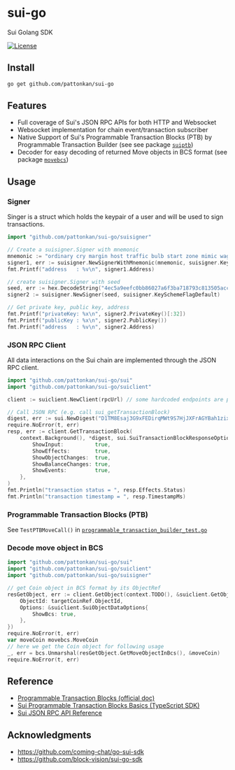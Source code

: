 # sui-go
Sui Golang SDK

[![License](https://img.shields.io/badge/license-Apache-green.svg)](https://github.com/pattonkan/sui-go/blob/main/LICENSE)

## Install

```sh
go get github.com/pattonkan/sui-go
```

## Features

* Full coverage of Sui's JSON RPC APIs for both HTTP and Websocket
* Websocket implementation for chain event/transaction subscriber
* Native Support of Sui's Programmable Transaction Blocks (PTB) by Programmable Transaction Builder (see see package [`suiptb`](sui/suiptb))
* Decoder for easy decoding of returned Move objects in BCS format (see package [`movebcs`](sui/movebcs))

## Usage

### Signer

Singer is a struct which holds the keypair of a user and will be used to sign transactions.

```go
import "github.com/pattonkan/sui-go/suisigner"

// Create a suisigner.Signer with mnemonic
mnemonic := "ordinary cry margin host traffic bulb start zone mimic wage fossil eight diagram clay say remove add atom"
signer1, err := suisigner.NewSignerWithMnemonic(mnemonic, suisigner.KeySchemeFlagEd25519)
fmt.Printf("address   : %v\n", signer1.Address)

// create suisigner.Signer with seed
seed, err := hex.DecodeString("4ec5a9eefc0bb86027a6f3ba718793c813505acc25ed09447caf6a069accdd4b")
signer2 := suisigner.NewSigner(seed, suisigner.KeySchemeFlagDefault)

// Get private key, public key, address
fmt.Printf("privateKey: %x\n", signer2.PrivateKey()[:32])
fmt.Printf("publicKey : %x\n", signer2.PublicKey())
fmt.Printf("address   : %v\n", signer2.Address)
```

### JSON RPC Client

All data interactions on the Sui chain are implemented through the JSON RPC client.

```go
import "github.com/pattonkan/sui-go/sui"
import "github.com/pattonkan/sui-go/suiclient"

client := suiclient.NewClient(rpcUrl) // some hardcoded endpoints are provided e.g. conn.TestnetEndpointUrl

// Call JSON RPC (e.g. call sui_getTransactionBlock)
digest, err := sui.NewDigest("D1TM8Esaj3G9xFEDirqMWt9S7HjJXFrAGYBah1zixWTL")
require.NoError(t, err)
resp, err := client.GetTransactionBlock(
    context.Background(), *digest, sui.SuiTransactionBlockResponseOptions{
        ShowInput:          true,
        ShowEffects:        true,
        ShowObjectChanges:  true,
        ShowBalanceChanges: true,
        ShowEvents:         true,
    },
)
fmt.Println("transaction status = ", resp.Effects.Status)
fmt.Println("transaction timestamp = ", resp.TimestampMs)
```

### Programmable Transaction Blocks (PTB)

See `TestPTBMoveCall()` in [`programmable_transaction_builder_test.go`](sui/suiptb/programmable_transaction_builder_test.go)

### Decode move object in BCS

```go
import "github.com/pattonkan/sui-go/sui"
import "github.com/pattonkan/sui-go/suiclient"
import "github.com/pattonkan/sui-go/suisigner"

// get Coin object in BCS format by its ObjectRef
resGetObject, err := client.GetObject(context.TODO(), &suiclient.GetObjectRequest{
	ObjectId: targetCoinRef.ObjectId,
	Options: &suiclient.SuiObjectDataOptions{
		ShowBcs: true,
	},
})
require.NoError(t, err)
var moveCoin movebcs.MoveCoin
// here we get the Coin object for following usage
_, err = bcs.Unmarshal(resGetObject.GetMoveObjectInBcs(), &moveCoin)
require.NoError(t, err)
```

## Reference

* [Programmable Transaction Blocks (official doc)](https://docs.sui.io/concepts/transactions/prog-txn-blocks)
* [Sui Programmable Transaction Blocks Basics (TypeScript SDK)](https://sdk.mystenlabs.com/typescript/transaction-building/basics)
* [Sui JSON RPC API Reference](https://docs.sui.io/sui-api-ref)

## Acknowledgments

* https://github.com/coming-chat/go-sui-sdk
* https://github.com/block-vision/sui-go-sdk
